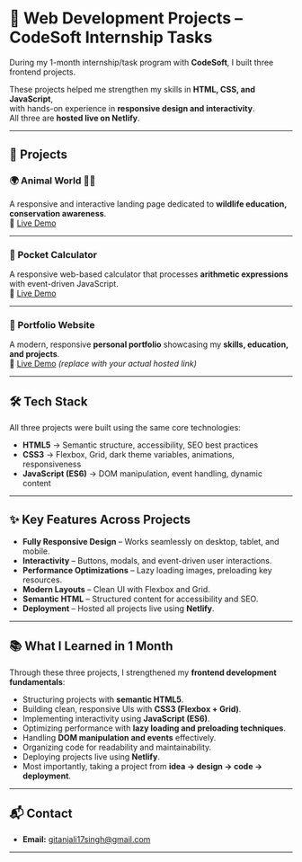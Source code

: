 # 🚀 Web Development Projects – CodeSoft Internship Tasks  

During my 1-month internship/task program with **CodeSoft**, I built three frontend projects.  

These projects helped me strengthen my skills in **HTML, CSS, and JavaScript**,  
with hands-on experience in **responsive design and interactivity**.  
All three are **hosted live on Netlify**.  

---

## 📂 Projects  

### 🌍 Animal World 🐻🐨  
A responsive and interactive landing page dedicated to **wildlife education, conservation awareness**.  
🔗 [Live Demo](https://git-animal-world.netlify.app/)  

---

### 🧮 Pocket Calculator  
A responsive web-based calculator that processes **arithmetic expressions** with event-driven JavaScript.  
🔗 [Live Demo](https://68a33e280718ca3be0a07cd2--loquacious-mochi-c9fabc.netlify.app/)  

---

### 💼 Portfolio Website  
A modern, responsive **personal portfolio** showcasing my **skills, education, and projects**.  
🔗 [Live Demo](https://git-portfolio.netlify.app/) *(replace with your actual hosted link)*  

---

## 🛠️ Tech Stack  

All three projects were built using the same core technologies:  

- **HTML5** → Semantic structure, accessibility, SEO best practices  
- **CSS3** → Flexbox, Grid, dark theme variables, animations, responsiveness  
- **JavaScript (ES6)** → DOM manipulation, event handling, dynamic content  

---

## ✨ Key Features Across Projects  

- **Fully Responsive Design** – Works seamlessly on desktop, tablet, and mobile.  
- **Interactivity** – Buttons, modals, and event-driven user interactions.  
- **Performance Optimizations** – Lazy loading images, preloading key resources.  
- **Modern Layouts** – Clean UI with Flexbox and Grid.  
- **Semantic HTML** – Structured content for accessibility and SEO.  
- **Deployment** – Hosted all projects live using **Netlify**.  

---

## 📚 What I Learned in 1 Month  

Through these three projects, I strengthened my **frontend development fundamentals**:  

- Structuring projects with **semantic HTML5**.  
- Building clean, responsive UIs with **CSS3 (Flexbox + Grid)**.  
- Implementing interactivity using **JavaScript (ES6)**.  
- Optimizing performance with **lazy loading and preloading techniques**.  
- Handling **DOM manipulation and events** effectively.  
- Organizing code for readability and maintainability.  
- Deploying projects live using **Netlify**.  
- Most importantly, taking a project from **idea → design → code → deployment**.  

---

## 📬 Contact  

- **Email:** gitanjali17singh@gmail.com  

---

